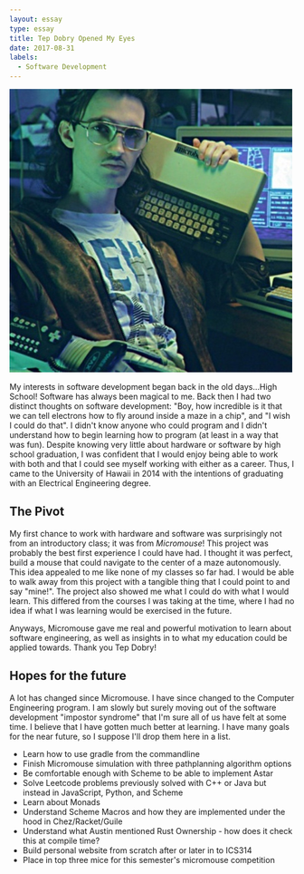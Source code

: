 ```yaml
---
layout: essay
type: essay
title: Tep Dobry Opened My Eyes
date: 2017-08-31
labels:
  - Software Development
---
```


<img class="ui medium right floated image" src="../images/hackerman.jpg">

My interests in software development began back in the old days...High School! Software has always been magical to me. Back then I had two distinct thoughts on software development:
"Boy, how incredible is it that we can tell electrons how to fly around inside a maze in a chip", and "I wish I could do that". I didn't know anyone who could program and I didn't understand how to begin learning how to program (at least in a way that was fun). Despite knowing very little about hardware or software by high school graduation, I was confident that I would enjoy being able to work with both and that I could see myself working with either as a career. Thus, I came to the University of Hawaii in 2014 with the intentions of graduating with an Electrical Engineering degree.

## The Pivot

My first chance to work with hardware and software was surprisingly not from an introductory class; it was from *Micromouse*! This project was probably the best first experience I could have had. I thought it was perfect, build a mouse that could navigate to the center of a maze autonomously. This idea appealed to me like none of my classes so far had. I would be able to walk away from this project with a tangible thing that I could point to and say "mine!". The project also showed me what I could do with what I would learn. This differed from the courses I was taking at the time, where I had no idea if what I was learning would be exercised in the future. 

Anyways, Micromouse gave me real and powerful motivation to learn about software engineering, as well as insights in to what my education could be applied towards. Thank you Tep Dobry!

## Hopes for the future

A lot has changed since Micromouse. I have since changed to the Computer Engineering program. I am slowly but surely moving out of the software development "impostor syndrome" that I'm sure all of us have felt at some time. I believe that I have gotten much better at learning. I have many goals for the near future, so I suppose I'll drop them here in a list.

* Learn how to use gradle from the commandline
* Finish Micromouse simulation with three pathplanning algorithm options
* Be comfortable enough with Scheme to be able to implement Astar
* Solve Leetcode problems previously solved with C++ or Java but instead in JavaScript, Python, and Scheme
* Learn about Monads
* Understand Scheme Macros and how they are implemented under the hood in Chez/Racket/Guile
* Understand what Austin mentioned Rust Ownership - how does it check this at compile time?
* Build personal website from scratch after or later in to ICS314
* Place in top three mice for this semester's micromouse competition
